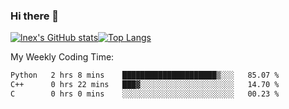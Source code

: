 ### Hi there 👋
[![lnex's GitHub stats](https://github-readme-stats.vercel.app/api?username=lnexenl&count_private=true&show_icons=true)](https://github.com/anuraghazra/github-readme-stats)[![Top Langs](https://github-readme-stats.vercel.app/api/top-langs/?username=lnexenl&layout=compact&langs_count=8&exclude_repo=32-bit-MIPS-CPU)](https://github.com/anuraghazra/github-readme-stats)

My Weekly Coding Time:
<!--START_SECTION:waka-->

```txt
Python   2 hrs 8 mins    █████████████████████▒░░░   85.07 %
C++      0 hrs 22 mins   ███▓░░░░░░░░░░░░░░░░░░░░░   14.70 %
C        0 hrs 0 mins    ░░░░░░░░░░░░░░░░░░░░░░░░░   00.23 %
```

<!--END_SECTION:waka-->
